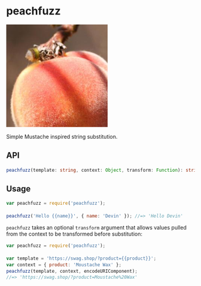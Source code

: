 # peachfuzz

![Peach fuzz](peachfuzz.jpg)

Simple Mustache inspired string substitution.

## API

```ts
peachfuzz(template: string, context: Object, transform: Function): string
```

## Usage

```js
var peachfuzz = require('peachfuzz');

peachfuzz('Hello {{name}}', { name: 'Devin' }); //=> 'Hello Devin'
```

`peachfuzz` takes an optional `transform` argument that allows values pulled
from the context to be transformed before substitution:

```js
var peachfuzz = require('peachfuzz');

var template = 'https://swag.shop/?product={{product}}';
var context = { product: 'Moustache Wax' };
peachfuzz(template, context, encodeURIComponent);
//=> 'https://swag.shop/?product=Moustache%20Wax'
```
